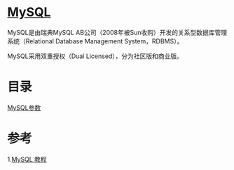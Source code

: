 # [MySQL](https://www.mysql.com/)
MySQL是由瑞典MySQL AB公司（2008年被Sun收购）开发的关系型数据库管理系统（Relational Database Management System，RDBMS）。

MySQL采用双重授权（Dual Licensed），分为社区版和商业版。

# 目录
[MySQL参数](./MySQL参数.md)

# 参考
1.[MySQL 教程](https://www.runoob.com/mysql/mysql-tutorial.html)
